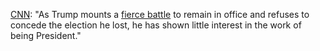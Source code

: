<a href="https://www.cnn.com/2020/11/11/politics/donald-trump-schedule-election/index.html">CNN</a>: "As Trump mounts a <a href="https://en.wikipedia.org/wiki/Coup_d%27%C3%A9tat">fierce battle</a> to remain in office and refuses to concede the election he lost, he has shown little interest in the work of being President."
